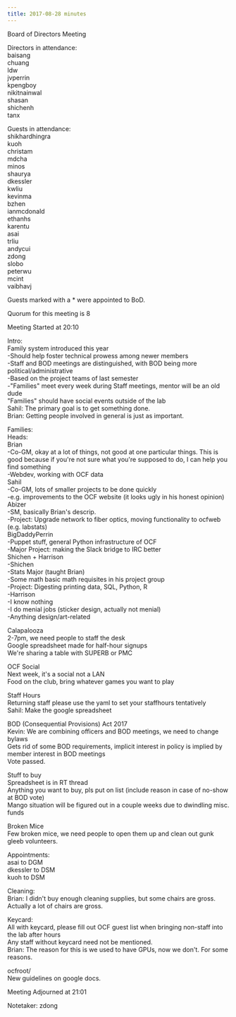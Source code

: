 ```yaml
---
title: 2017-08-28 minutes
---
```

Board of Directors Meeting   

Directors in attendance:   
baisang   
chuang   
ldw   
jvperrin   
kpengboy   
nikitnainwal   
shasan   
shichenh   
tanx   

Guests in attendance:   
shikhardhingra   
kuoh   
christam   
mdcha   
minos   
shaurya   
dkessler   
kwliu   
kevinma   
bzhen   
ianmcdonald   
ethanhs   
karentu   
asai   
trliu   
andycui   
zdong   
slobo   
peterwu   
mcint   
vaibhavj   

Guests marked with a * were appointed to BoD.   

Quorum for this meeting is 8   

Meeting Started at 20:10   

Intro:   
    Family system introduced this year   
	-Should help foster technical prowess among newer members   
	-Staff and BOD meetings are distinguished, with BOD being more political/administrative   
	-Based on the project teams of last semester   
	-"Families" meet every week during Staff meetings, mentor will be an old dude   
	    "Families" should have social events outside of the lab   
	Sahil: The primary goal is to get something done.   
	Brian: Getting people involved in general is just as important.   

Families:   
    Heads:   
	Brian   
	    -Co-GM, okay at a lot of things, not good at one particular things. This is good because if you're not sure what you're supposed to do, I can help you find something   
	    -Webdev, working with OCF data   
	Sahil   
	    -Co-GM, lots of smaller projects to be done quickly   
	    -e.g. improvements to the OCF website (it looks ugly in his honest opinion)   
	Abizer   
	    -SM, basically Brian's descrip.   
	    -Project: Upgrade network to fiber optics, moving functionality to ocfweb (e.g. labstats)   
	BigDaddyPerrin   
	    -Puppet stuff, general Python infrastructure of OCF   
	    -Major Project: making the Slack bridge to IRC better   
	Shichen + Harrison   
	    -Shichen    
		-Stats Major (taught Brian)   
	        -Some math basic math requisites in his project group   
	        -Project: Digesting printing data, SQL, Python, R   
	    -Harrison   
		-I know nothing   
		-I do menial jobs (sticker design, actually not menial)   
		-Anything design/art-related   

Calapalooza   
    2-7pm, we need people to staff the desk   
    Google spreadsheet made for half-hour signups   
    We're sharing a table with SUPERB or PMC   
    
OCF Social   
    Next week, it's a social not a LAN   
    Food on the club, bring whatever games you want to play   

Staff Hours   
    Returning staff please use the yaml to set your staffhours tentatively   
    Sahil: Make the google spreadsheet   

BOD (Consequential Provisions) Act 2017   
    Kevin: We are combining officers and BOD meetings, we need to change bylaws   
    Gets rid of some BOD requirements, implicit interest in policy is implied by member interest in BOD meetings   
    Vote passed.   

Stuff to buy   
    Spreadsheet is in RT thread   
    Anything you want to buy, pls put on list (include reason in case of no-show at BOD vote)   
    Mango situation will be figured out in a couple weeks due to dwindling misc. funds   

Broken Mice   
    Few broken mice, we need people to open them up and clean out gunk   
    gleeb volunteers.   

Appointments:   
    asai to DGM   
    dkessler to DSM   
    kuoh to DSM   

Cleaning:   
    Brian: I didn't buy enough cleaning supplies, but some chairs are gross. Actually a lot of chairs are gross.   
    
Keycard:   
    All with keycard, please fill out OCF guest list when bringing non-staff into the lab after hours   
    Any staff without keycard need not be mentioned.    
    Brian: The reason for this is we used to have GPUs, now we don't. For some reasons.   
    
ocfroot/   
    New guidelines on google docs.   

Meeting Adjourned at 21:01   

Notetaker: zdong   

